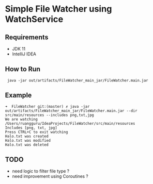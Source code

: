 # Simple File Watcher using WatchService

## Requirements
- JDK 11
- IntelliJ IDEA

## How to Run
```shell
 java -jar out/artifacts/FileWatcher_main_jar/FileWatcher.main.jar
```

## Example

```shell
➜  FileWatcher git:(master) ✗ java -jar out/artifacts/FileWatcher_main_jar/FileWatcher.main.jar --dir src/main/resources --includes png,txt,jpg
We are watching /Users/ruangguru/IdeaProjects/FileWatcher/src/main/resources
Includes [png, txt, jpg]
Press CTRL+C to exit watching
Halo.txt was created
Halo.txt was modified
Halo.txt was deleted

```

## TODO
- need logic to filter file type ?
- need improvement using Coroutines ?